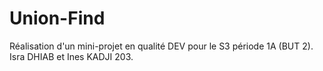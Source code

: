 # Union-Find
Réalisation d'un mini-projet en qualité DEV pour le S3 période 1A (BUT 2).
Isra DHIAB et Ines KADJI 203.
